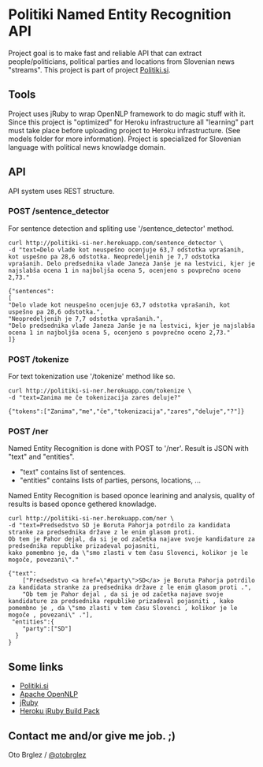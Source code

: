 # Politiki Named Entity Recognition API

Project goal is to make fast and reliable API that can extract people/politicians, political parties and locations from Slovenian news "streams". This project is part of project [Politiki.si](http://politiki.si).

## Tools 

Project uses jRuby to wrap OpenNLP framework to do magic stuff with it. Since this project is "optimized" for Heroku infrastructure all "learning" part must take place before uploading project to Heroku infrastructure. (See models folder for more information). Project is specialized for Slovenian language with political news knowladge domain.

## API 

API system uses REST structure.

### POST /sentence_detector

For sentence detection and spliting use '/sentence_detector' method.

	curl http://politiki-si-ner.herokuapp.com/sentence_detector \
    -d "text=Delo vlade kot neuspešno ocenjuje 63,7 odstotka vprašanih, kot uspešno pa 28,6 odstotka. Neopredeljenih je 7,7 odstotka vprašanih. Delo predsednika vlade Janeza Janše je na lestvici, kjer je najslabša ocena 1 in najboljša ocena 5, ocenjeno s povprečno oceno 2,73."
    
    {"sentences":
    [
    "Delo vlade kot neuspešno ocenjuje 63,7 odstotka vprašanih, kot uspešno pa 28,6 odstotka.",
    "Neopredeljenih je 7,7 odstotka vprašanih.",
    "Delo predsednika vlade Janeza Janše je na lestvici, kjer je najslabša ocena 1 in najboljša ocena 5, ocenjeno s povprečno oceno 2,73."
    ]}

### POST /tokenize

For text tokenization use '/tokenize' method like so.
    
	curl http://politiki-si-ner.herokuapp.com/tokenize \
    -d "text=Zanima me če tokenizacija zares deluje?" 

	{"tokens":["Zanima","me","če","tokenizacija","zares","deluje","?"]}

### POST /ner

Named Entity Recognition is done with POST to '/ner'. Result is JSON with "text" and "entities".

* "text" contains list of sentences.
* "entities" contains lists of parties, persons, locations, ...

Named Entity Recognition is based oponce learining and analysis, quality of results is based oponce gethered knowladge.

	curl http://politiki-si-ner.herokuapp.com/ner \
	-d "text=Predsedstvo SD je Boruta Pahorja potrdilo za kandidata stranke za predsednika države z le enim glasom proti. 
    Ob tem je Pahor dejal, da si je od začetka najave svoje kandidature za predsednika republike prizadeval pojasniti,
    kako pomembno je, da \"smo zlasti v tem času Slovenci, kolikor je le mogoče, povezani\"."
    
    {"text":
    	["Predsedstvo <a href=\"#party\">SD</a> je Boruta Pahorja potrdilo za kandidata stranke za predsednika države z le enim glasom proti .",
        "Ob tem je Pahor dejal , da si je od začetka najave svoje kandidature za predsednika republike prizadeval pojasniti , kako pomembno je , da \"smo zlasti v tem času Slovenci , kolikor je le mogoče , povezani\" ."],
     "entities":{
     	"party":["SD"]
      }
    } 

## Some links

* [Politiki.si](http://politiki.si)
* [Apache OpenNLP](http://opennlp.apache.org/)
* [jRuby](http://jruby.org/)
* [Heroku jRuby Build Pack](https://github.com/carlhoerberg/heroku-buildpack-jruby)

## Contact me and/or give me job. ;)

Oto Brglez / [@otobrglez](http://opalab.com)